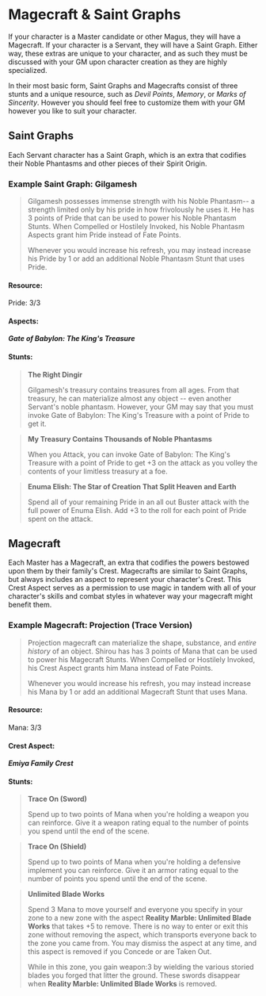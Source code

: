 # Magecraft & Saint Graphs

If your character is a Master candidate or other Magus, they will have a Magecraft. If your character is a Servant, they will have a Saint Graph. Either way, these extras are unique to your character, and as such they must be discussed with your GM upon character creation as they are highly specialized. 

In their most basic form, Saint Graphs and Magecrafts consist of three stunts and a unique resource, such as _Devil Points_, _Memory_, or _Marks of Sincerity_. However you should feel free to customize them with your GM however you like to suit your character.

## Saint Graphs
Each Servant character has a Saint Graph, which is an extra that codifies their Noble Phantasms and other pieces of their Spirit Origin.

### Example Saint Graph: Gilgamesh
> Gilgamesh possesses immense strength with his Noble Phantasm-- a strength limited only by his pride in how frivolously he uses it. He has 3 points of Pride that can be used to power his Noble Phantasm Stunts. When Compelled or Hostilely Invoked, his Noble Phantasm Aspects grant him Pride instead of Fate Points.
>
>Whenever you would increase his refresh, you may instead increase his Pride by 1 or add an additional Noble Phantasm Stunt that uses Pride.

#### Resource:
Pride: 3/3

#### Aspects: 

***Gate of Babylon: The King's Treasure***

#### Stunts:
>**The Right Dingir**
>
>Gilgamesh's treasury contains treasures from all ages. From that treasury, he can materialize almost any object -- even another Servant's noble phantasm. However, your GM may say that you must invoke Gate of Babylon: The King's Treasure with a point of Pride to get it.

>**My Treasury Contains Thousands of Noble Phantasms**
> 
>When you Attack, you can invoke Gate of Babylon: The King's Treasure with a point of Pride to get +3 on the attack as you volley the contents of your limitless treasury at a foe.

> **Enuma Elish: The Star of Creation That Split Heaven and Earth**
> 
> Spend all of your remaining Pride in an all out Buster attack with the full power of Enuma Elish. Add +3 to the roll for each point of Pride spent on the attack.

## Magecraft
Each Master has a Magecraft, an extra that codifies the powers bestowed upon them by their family's Crest. Magecrafts are similar to Saint Graphs, but always includes an aspect to represent your character's Crest. This Crest Aspect serves as a permission to use magic in tandem with all of your character's skills and combat styles in whatever way your magecraft might benefit them.

### Example Magecraft: Projection (Trace Version)
> Projection magecraft can materialize the shape, substance, and _entire history_ of an object. Shirou has has 3 points of Mana that can be used to power his Magecraft Stunts. When Compelled or Hostilely Invoked, his Crest Aspect grants him Mana instead of Fate Points.
>
>Whenever you would increase his refresh, you may instead increase his Mana by 1 or add an additional Magecraft Stunt that uses Mana.

#### Resource:
Mana: 3/3

#### Crest Aspect: 

***Emiya Family Crest***

#### Stunts:
>**Trace On (Sword)**
>
>Spend up to two points of Mana when you're holding a weapon you can reinforce. Give it a weapon rating equal to the number of points you spend until the end of the scene.

>**Trace On (Shield)**
> 
>Spend up to two points of Mana when you're holding a defensive implement you can reinforce. Give it an armor rating equal to the number of points you spend until the end of the scene.

> **Unlimited Blade Works**
> 
> Spend 3 Mana to move yourself and everyone you specify in your zone to a new zone with the aspect **Reality Marble: Unlimited Blade Works** that takes +5 to remove. There is no way to enter or exit this zone without removing the aspect, which transports everyone back to the zone you came from. You may dismiss the aspect at any time, and this aspect is removed if you Concede or are Taken Out.
> 
> While in this zone, you gain weapon:3 by wielding the various storied blades you forged that litter the ground. These swords disappear when **Reality Marble: Unlimited Blade Works** is removed.
